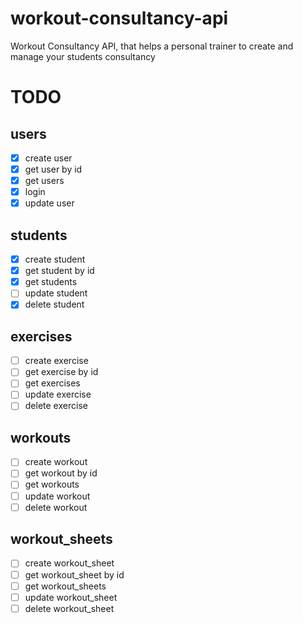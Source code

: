 # workout-consultancy-api
Workout Consultancy API, that helps a personal trainer to create and manage your students consultancy

# TODO

## users

- [x] create user
- [x] get user by id
- [x] get users
- [x] login
- [x] update user

## students

- [x] create student
- [x] get student by id
- [x] get students
- [ ] update student
- [x] delete student

## exercises

- [ ] create exercise
- [ ] get exercise by id
- [ ] get exercises
- [ ] update exercise
- [ ] delete exercise

## workouts

- [ ] create workout
- [ ] get workout by id
- [ ] get workouts
- [ ] update workout
- [ ] delete workout

## workout_sheets

- [ ] create workout_sheet
- [ ] get workout_sheet by id
- [ ] get workout_sheets
- [ ] update workout_sheet
- [ ] delete workout_sheet
